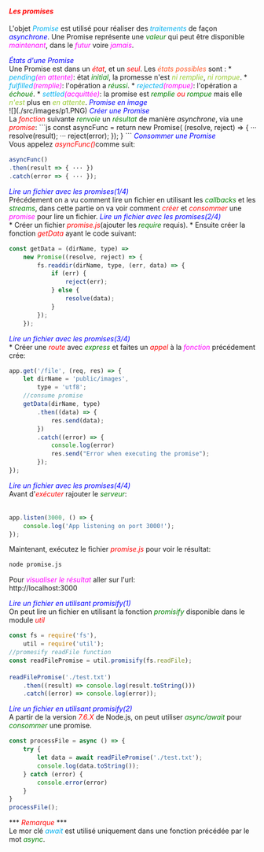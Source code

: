 #### <em style="color: red">Les promises</em>
L'objet <em style="color: #01B0F0">Promise</em> est utilisé pour réaliser des <em style="color: #01B0F0">traitements</em> de façon <em style="color: blue">asynchrone</em>. Une Promise représente une <em style="color: green">valeur</em> qui peut être disponible <em style="color: magenta">maintenant</em>, dans le <em style="color: magenta">futur</em> voire <em style="color: magenta">jamais</em>.

<nsv>
<em style="color: blue">États d'une Promise</em> <br/>
Une Promise est dans un <em style="color: red">état</em>, et un <em style="color: red">seul</em>. Les <em style="color: #FF5B2B">états possibles</em> sont : 
* <em style="color: #01B0F0">pending</em><em style="color: magenta">(en attente)</em>: état <em style="color: green">initial</em>, la promesse n'est <em style="color: #96CA2D">ni remplie</em>, <em style="color: #96CA2D">ni rompue</em>.
* <em style="color: #01B0F0">fulfilled</em><em style="color: magenta">(remplie)</em>:  l'opération a <em style="color: green">réussi</em>.
* <em style="color: #01B0F0">rejected</em><em style="color: magenta">(rompue)</em>: l'opération a <em style="color: green">échoué</em>.
* <em style="color: #01B0F0">settled</em><em style="color: magenta">(acquittée)</em>: la promise est <em style="color: green">remplie </em><em style="color: red">ou</em>  <em style="color: green">rompue</em> mais elle <em style="color: #96CA2D">n'est </em> plus en <em style="color: #96CA2D">en attente</em>.

<nsv>
<em style="color: blue">Promise en image</em> <br/>
![](./src/images/p1.PNG)


<nsv>
<em style="color: blue">Créer une Promise</em> <br/>
La <em style="color: red">fonction</em> suivante <em style="color: green">renvoie</em> un <em style="color: green">résultat</em> de manière <em style="color: magentas">asynchrone</em>, via une <em style="color: red">promise</em>:
```js
const asyncFunc = return new Promise(
         (resolve, reject) => {
            ···
            resolve(result);
            ···
            reject(error);
        });
}
```

<nsv>
<em style="color: blue">Consommer une Promise</em> <br/>
Vous appelez <em style="color: red">asyncFunc()</em>comme suit:

```js
asyncFunc()
.then(result => { ··· })
.catch(error => { ··· });

```
<nsv>
<em style="color: blue">Lire un fichier avec les promises(1/4)</em> <br/>
Précédement on a vu comment lire un fichier en utilisant les <em style="color: green">callbacks</em> et les <em style="color: green">streams</em>, dans cette partie on va voir comment <em style="color: red">créer</em> et <em style="color: red">consommer</em> une <em style="color: magenta ">promise</em> pour lire un fichier.

<nsv>
<em style="color: blue">Lire un fichier avec les promises(2/4)</em> <br/>
* Créer un fichier <em style="color: red">promise.js</em>(ajouter les <em style="color: green">require</em> requis).
* Ensuite créer la fonction <em style="color: red">getData</em> ayant le code suivant:

```js
const getData = (dirName, type) =>
    new Promise((resolve, reject) => {
        fs.readdir(dirName, type, (err, data) => {
            if (err) {
                reject(err);
            } else {
                resolve(data);
            }
        });
    });

```

<nsv>
<em style="color: blue">Lire un fichier avec les promises(3/4)</em> <br/>
* Créer une <em style="color: red">route</em> avec <em style="color: green">express</em> et faites un <em style="color: red">appel</em> à la <em style="color: magenta">fonction</em> précédement crée:

```js
app.get('/file', (req, res) => {
    let dirName = 'public/images',
        type = 'utf8';
    //consume promise
    getData(dirName, type)
        .then((data) => {
            res.send(data);
        })
        .catch((error) => {
            console.log(error)
            res.send("Error when executing the promise");
        });
});
```

<nsv>
<em style="color: blue">Lire un fichier avec les promises(4/4)</em> <br/>
Avant d'<em style="color: red">exécuter</em> rajouter le <em style="color: green">serveur</em>:

```js

app.listen(3000, () => {
    console.log('App listening on port 3000!');
});
```
Maintenant, exécutez le fichier <em style="color: red">promise.js</em>  pour voir le résultat:

```bash
node promise.js
```
Pour <em style="color: magenta">visualiser le résultat</em> aller sur l'url:<br/>
http://localhost:3000

<nsv>
<em style="color: blue">Lire un fichier en utilisant promisify(1)</em> <br/>
On peut lire un fichier en utilisant la fonction <em style="color: green">promisify</em> disponible dans le module <em style="color: red">util</em> 

```js
const fs = require('fs'),
    util = require('util');
//promesify readFile function
const readFilePromise = util.promisify(fs.readFile);

readFilePromise('./test.txt')
    .then((result) => console.log(result.toString()))
    .catch((error) => console.log(error));
```

<nsv>
<em style="color: blue">Lire un fichier en utilisant promisify(2)</em> <br/>
A partir de la version <em style="color: red">7.6.X</em> de Node.js, on peut utiliser <em style="color: green">async/await</em> pour <em style="color: green">consommer</em> une promise.

```js
const processFile = async () => {
    try {
        let data = await readFilePromise('./test.txt');
        console.log(data.toString());
    } catch (error) {
        console.error(error)
    }
}
processFile();
```
*** <em style="color: red">Remarque</em> *** <br/>
Le mor clé <em style="color: #01B0F0">await</em> est utilisé uniquement dans une fonction précédée par le mot <em style="color: green">async</em>.